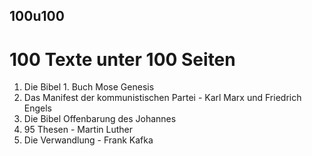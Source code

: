 ## 100u100
# 100 Texte unter 100 Seiten
 1. Die Bibel  1. Buch Mose Genesis
 1. Das Manifest der kommunistischen Partei - Karl Marx und Friedrich Engels
 1. Die Bibel Offenbarung des Johannes
 1. 95 Thesen - Martin Luther
 1. Die Verwandlung - Frank Kafka

